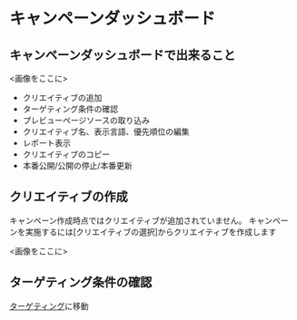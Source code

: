 # キャンペーンダッシュボード<WIP>

## キャンペーンダッシュボードで出来ること

<画像をここに>

* クリエイティブの追加
* ターゲティング条件の確認
* プレビューページソースの取り込み
* クリエイティブ名、表示言語、優先順位の編集
* レポート表示
* クリエイティブのコピー
* 本番公開/公開の停止/本番更新


## クリエイティブの作成
キャンペーン作成時点ではクリエイティブが追加されていません。
キャンペーンを実施するには[クリエイティブの選択]からクリエイティブを作成します

<画像をここに>




## ターゲティング条件の確認
[ターゲティング](./targeting)に移動
